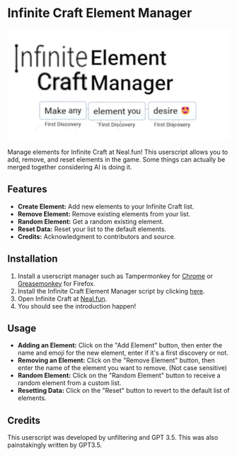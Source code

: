 # Infinite Craft Element Manager
![Banner](/src/ElementManagerIC.png)

Manage elements for Infinite Craft at Neal.fun! This userscript allows you to add, remove, and reset elements in the game. Some things can actually be merged together considering AI is doing it.

## Features

- **Create Element:** Add new elements to your Infinite Craft list.
- **Remove Element:** Remove existing elements from your list.
- **Random Element:** Get a random existing element.
- **Reset Data:** Reset your list to the default elements.
- **Credits:** Acknowledgment to contributors and source.

## Installation

1. Install a userscript manager such as Tampermonkey for [Chrome](https://chrome.google.com/webstore/detail/tampermonkey/dhdgffkkebhmkfjojejmpbldmpobfkfo) or [Greasemonkey](https://addons.mozilla.org/en-US/firefox/addon/greasemonkey/) for Firefox.
2. Install the Infinite Craft Element Manager script by clicking [here](https://greasyfork.org/en/scripts/487755-infinite-craft-element-manager).
3. Open Infinite Craft at [Neal.fun](https://neal.fun/infinite-craft/).
4. You should see the introduction happen!

## Usage

- **Adding an Element:** Click on the "Add Element" button, then enter the name and emoji for the new element, enter if it's a first discovery or not.
- **Removing an Element:** Click on the "Remove Element" button, then enter the name of the element you want to remove. (Not case sensitive)
- **Random Element:** Click on the "Random Element" button to receive a random element from a custom list.
- **Resetting Data:** Click on the "Reset" button to revert to the default list of elements.

## Credits
This userscript was developed by unfiltering and GPT 3.5. This was also painstakingly written by GPT3.5.

